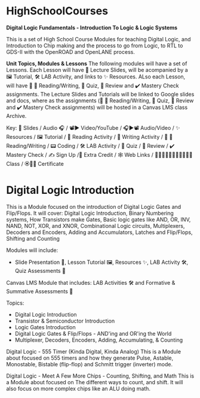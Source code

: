# HighSchoolCourses
**Digital Logic Fundamentals - Introduction To Logic & Logic Systems**

This is a set of High School Course Modules for teaching Digital Logic, and Introduction to Chip making and the process to go from Logic, to RTL to GDS-II with the OpenROAD and OpenLANE process.

**Unit Topics, Modules & Lessons**
The following modules will have a set of Lessons.  Each Lesson will have 📰 Lecture Slides, will be acompanied by a 🖼️ Tutorial, 🛠️ LAB Activity, and links to ✨ Resources.  ALso each Lesson, will have 📖 📝 Reading/Writing, 🚀 Quiz, 🔎 Review and ✔️ Mastery Check assignments. The Lecture Slides and Tutorials will be linked to Google slides and docs, where as the assignments (📖 📝 Reading/Writing, 🚀 Quiz, 🔎 Review and ✔️ Mastery Check assignments) will be hosted in a Canvas LMS class Archive.

Key: 📰 Slides / Audio 🎧 / 📽️▶️ Video/YouTube / 🎧▶️📽️ Audio/Video / ✨ Resources / 🖼️ Tutorial / 📖 Reading Activity / 📝 Writing Activity / 📖 📝 Reading/Writing / 📟 Coding / 🛠️ LAB Activity / 🚀 Quiz /  🔎 Review /  ✔️ Mastery Check / ✍️ Sign Up /🍕 Extra Credit / 🕸️ Web Links / 👩🏽‍🎓🧑🏽‍🎓🧑🏿‍🎓👩‍🏫 Class / 🏵️📜📃 Certificate

# Digital Logic Introduction

This is a Module focused on the introduction of Digital Logic Gates and Flip/Flops. It will cover: Digital Logic Introduction, Binary Numbering systems, How Transistors make Gates, Basic logic gates like AND, OR, INV, NAND, NOT, XOR, and XNOR, Combinational Logic circuits, Multiplexers, Decoders and Encoders, Adding and Accumulators, Latches and Flip/Flops, Shifting and Counting

Modules will include:
- Slide Presentation 📰, Lesson Tutorial 🖼️, Resources ✨, LAB Activity 🛠️, Quiz Assessments 🚀

Canvas LMS Module that includes: LAB Activities 🛠️ and Formative & Summative Assessments 🚀

Topics:
- Digital Logic Introduction
- Transistor & Semiconductor Introduction
- Logic Gates Introduction
- Digital Logic Gates & Flip/Flops - AND'ing and OR'ing the World
- Multiplexer, Decoders, Encoders, Adding, Accumulating, & Counting

Digital Logic - 555 Timer (Kinda Digital, Kinda Analog)
This is a Module about focused on 555 timers and how they generate Pulse, Astable, Monostable, Bistable (flip-flop) and Schmitt trigger (inverter) mode.

Digital Logic - Meet A Few More Chips - Counting, Shifting, and Math
This is a Module about focused on The different ways to count, and shift.  It will also focus on more complex chips like an ALU doing math. 




